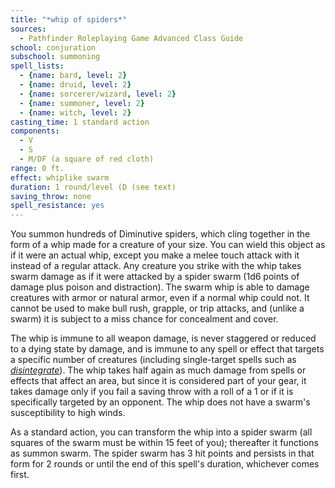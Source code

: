 ```yaml
---
title: "*whip of spiders*"
sources:
  - Pathfinder Roleplaying Game Advanced Class Guide
school: conjuration
subschool: summoning
spell_lists:
  - {name: bard, level: 2}
  - {name: druid, level: 2}
  - {name: sorcerer/wizard, level: 2}
  - {name: summoner, level: 2}
  - {name: witch, level: 2}
casting_time: 1 standard action
components:
  - V
  - S
  - M/DF (a square of red cloth)
range: 0 ft.
effect: whiplike swarm
duration: 1 round/level (D (see text)
saving_throw: none
spell_resistance: yes
---
```


You summon hundreds of Diminutive spiders, which cling together in the form of a whip made for a creature of your size. You can wield this object as if it were an actual whip, except you make a melee touch attack with it instead of a regular attack. Any creature you strike with the whip takes swarm damage as if it were attacked by a spider swarm (1d6 points of damage plus poison and distraction). The swarm whip is able to damage creatures with armor or natural armor, even if a normal whip could not. It cannot be used to make bull rush, grapple, or trip attacks, and (unlike a swarm) it is subject to a miss chance for concealment and cover.

The whip is immune to all weapon damage, is never staggered or reduced to a dying state by damage, and is immune to any spell or effect that targets a specific number of creatures (including single-target spells such as [*disintegrate*](/spells/disintegrate/)). The whip takes half again as much damage from spells or effects that affect an area, but since it is considered part of your gear, it takes damage only if you fail a saving throw with a roll of a 1 or if it is specifically targeted by an opponent. The whip does not have a swarm's susceptibility to high winds.

As a standard action, you can transform the whip into a spider swarm (all squares of the swarm must be within 15 feet of you); thereafter it functions as summon swarm. The spider swarm has 3 hit points and persists in that form for 2 rounds or until the end of this spell's duration, whichever comes first.

